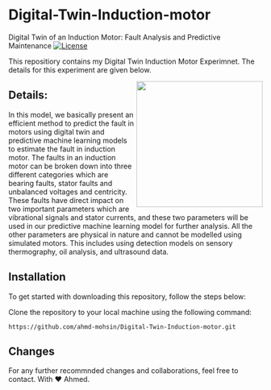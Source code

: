  
# Digital-Twin-Induction-motor
Digital Twin of an Induction Motor: Fault Analysis and Predictive Maintenance
[![License](https://img.shields.io/badge/License-MIT-blue.svg)](https://opensource.org/licenses/MIT)

This repositiory contains my Digital Twin Induction Motor Experimnet. The details for this experiment are given below.

[<img align="right" width="250" height="250" src="https://tsgdoc.socsci.ru.nl/images/2/21/Matlab_Logo.png"/>](https://www.mathworks.com/products/matlab.html)

## Details:
In this model, we basically present an efficient method to predict the fault in motors using digital twin and predictive machine learning models to estimate the fault in induction motor. The faults in an induction motor can be broken down into three different categories which are bearing faults, stator faults and unbalanced voltages and centricity. These faults have direct impact on two important parameters which are vibrational signals and stator currents, and these two parameters will be used in our predictive machine learning model for further analysis. All the other parameters are physical in nature and cannot be modelled using simulated motors. This includes using detection models on sensory thermography, oil analysis, and ultrasound data.

## Installation
To get started with downloading this repository, follow the steps below:

Clone the repository to your local machine using the following command:

   
    https://github.com/ahmd-mohsin/Digital-Twin-Induction-motor.git


## Changes
For any further recommnded changes and collaborations, feel free to contact. With ❤️ Ahmed.





